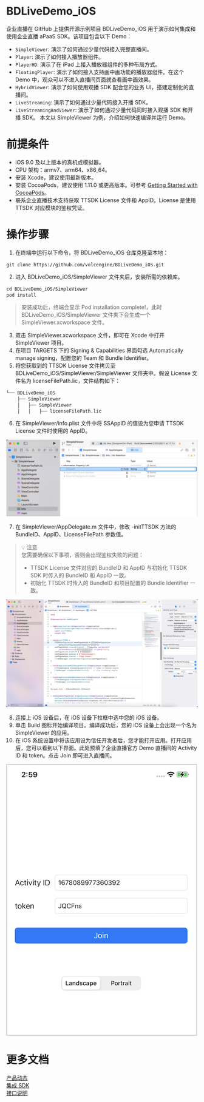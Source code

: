 # BDLiveDemo_iOS

企业直播在 GitHub 上提供开源示例项目 BDLiveDemo_iOS 用于演示如何集成和使用企业直播 aPaaS SDK。该项目包含以下 Demo：

- `SimpleViewer`: 演示了如何通过少量代码接入完整直播间。
- `Player`: 演示了如何接入播放器组件。
- `PlayerHD`: 演示了在 iPad 上接入播放器组件的多种布局方式。
- `FloatingPlayer`: 演示了如何接入支持画中画功能的播放器组件。在这个 Demo 中，观众可以不进入直播间页面就查看画中画效果。
- `HybridViewer`: 演示了如何使用观播 SDK 配合您的业务 UI，搭建定制化的直播间。
- `LiveStreaming`: 演示了如何通过少量代码接入开播 SDK。
- `LiveStreamingAndViewer`: 演示了如何通过少量代码同时接入观播 SDK 和开播 SDK。
本文以 SimpleViewer 为例，介绍如何快速编译并运行 Demo。

# 前提条件

- iOS 9.0 及以上版本的真机或模拟器。
- CPU 架构：armv7、arm64、x86_64。
- 安装 Xcode，建议使用最新版本。
- 安装 CocoaPods，建议使用 1.11.0 或更高版本。可参考 [Getting Started with CocoaPods](https://guides.cocoapods.org/using/getting-started.html#getting-started)。
- 联系企业直播技术支持获取 TTSDK License 文件和 AppID。License 是使用 TTSDK 对应模块的鉴权凭证。

# 操作步骤

1. 在终端中运行以下命令，将 BDLiveDemo_iOS 仓库克隆至本地：

```
git clone https://github.com/volcengine/BDLiveDemo_iOS.git
```

2. 进入 BDLiveDemo_iOS/SimpleViewer 文件夹后，安装所需的依赖库。

```
cd BDLiveDemo_iOS/SimpleViewer
pod install
```

> 安装成功后，终端会显示 Pod installation complete!，此时 BDLiveDemo_iOS/SimpleViewer 文件夹下会生成一个 SimpleViewer.xcworkspace 文件。

3. 双击 SimpleViewer.xcworkspace 文件，即可在 Xcode 中打开 SimpleViewer 项目。
4. 在项目 TARGETS 下的 Signing & Capabilities 界面勾选 Automatically manage signing，配置您的 Team 和 Bundle Identifier。
5. 将您获取到的 TTSDK License 文件拷贝至 BDLiveDemo_iOS/SimpleViewer/SimpleViewer 文件夹中。假设 License 文件名为 licenseFilePath.lic，文件结构如下：

```
└── BDLiveDemo_iOS
    ├── SimpleViewer
    │   ├── SimpleViewer
    │   │   ├── licenseFilePath.lic
```

6. 在 SimpleViewer/info.plist 文件中将 SSAppID 的值设为您申请 TTSDK License 文件时使用的 AppID。

![simpleviewer_info.png](./images/simpleviewer_info.png)

7. 在 SimpleViewer/AppDelegate.m 文件中，修改 -initTTSDK 方法的 BundleID、AppID、LicenseFilePath 参数值。

> 💡 注意  
> 您需要确保以下事项，否则会出现鉴权失败的问题：
> - TTSDK License 文件对应的 BundleID 和 AppID 与初始化 TTSDK SDK 时传入的 BundleID 和 AppID 一致。
> - 初始化 TTSDK 时传入的 BundleID 和项目配置的 Bundle Identifier 一致。

![simpleviewer_xcode.png](./images/simpleviewer_xcode.png)

8. 连接上 iOS 设备后，在 iOS 设备下拉框中选中您的 iOS 设备。
9. 单击 Build 图标开始编译项目。编译成功后，您的 iOS 设备上会出现一个名为 SimpleViewer 的应用。
10. 在 iOS 系统设置中将该应用设为信任开发者后，您才能打开应用。打开应用后，您可以看到以下界面。此处预填了企业直播官方 Demo 直播间的 Activity ID 和 token。点击 Join 即可进入直播间。

![simpleviewer_screenshot.png](./images/simpleviewer_screenshot.png)

# 更多文档

[产品动态](https://www.volcengine.com/docs/6669/101243)  
[集成 SDK](https://www.volcengine.com/docs/6669/101259)  
[接口说明](https://www.volcengine.com/docs/6669/122548)  
